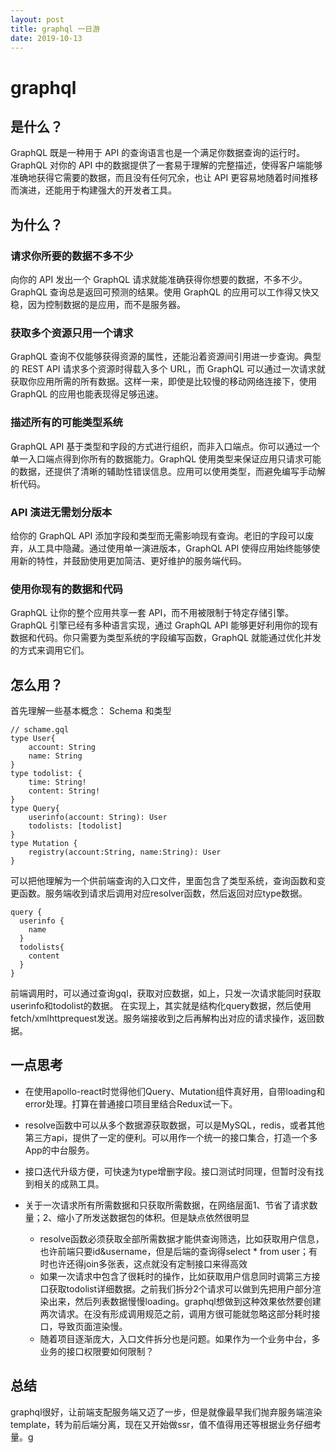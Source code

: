 ```yaml
---
layout: post
title: graphql 一日游
date: 2019-10-13
---
```


# graphql

## 是什么？
GraphQL 既是一种用于 API 的查询语言也是一个满足你数据查询的运行时。 GraphQL 对你的 API 中的数据提供了一套易于理解的完整描述，使得客户端能够准确地获得它需要的数据，而且没有任何冗余，也让 API 更容易地随着时间推移而演进，还能用于构建强大的开发者工具。
## 为什么？
### 请求你所要的数据不多不少
向你的 API 发出一个 GraphQL 请求就能准确获得你想要的数据，不多不少。 GraphQL 查询总是返回可预测的结果。使用 GraphQL 的应用可以工作得又快又稳，因为控制数据的是应用，而不是服务器。
### 获取多个资源只用一个请求
GraphQL 查询不仅能够获得资源的属性，还能沿着资源间引用进一步查询。典型的 REST API 请求多个资源时得载入多个 URL，而 GraphQL 可以通过一次请求就获取你应用所需的所有数据。这样一来，即使是比较慢的移动网络连接下，使用 GraphQL 的应用也能表现得足够迅速。
### 描述所有的可能类型系统
GraphQL API 基于类型和字段的方式进行组织，而非入口端点。你可以通过一个单一入口端点得到你所有的数据能力。GraphQL 使用类型来保证应用只请求可能的数据，还提供了清晰的辅助性错误信息。应用可以使用类型，而避免编写手动解析代码。
### API 演进无需划分版本
给你的 GraphQL API 添加字段和类型而无需影响现有查询。老旧的字段可以废弃，从工具中隐藏。通过使用单一演进版本，GraphQL API 使得应用始终能够使用新的特性，并鼓励使用更加简洁、更好维护的服务端代码。
### 使用你现有的数据和代码
GraphQL 让你的整个应用共享一套 API，而不用被限制于特定存储引擎。GraphQL 引擎已经有多种语言实现，通过 GraphQL API 能够更好利用你的现有数据和代码。你只需要为类型系统的字段编写函数，GraphQL 就能通过优化并发的方式来调用它们。

## 怎么用？
首先理解一些基本概念：
Schema 和类型
```
// schame.gql
type User{
    account: String
    name: String
}
type todolist: {
    time: String!
    content: String!
}
type Query{
    userinfo(account: String): User 
    todolists: [todolist]
}
type Mutation {
    registry(account:String, name:String): User
}
```
可以把他理解为一个供前端查询的入口文件，里面包含了类型系统，查询函数和变更函数。服务端收到请求后调用对应resolver函数，然后返回对应type数据。

```
query {
  userinfo {
    name
  }
  todolists{
    content
  }
}
```
前端调用时，可以通过查询gql，获取对应数据，如上，只发一次请求能同时获取userinfo和todolist的数据。
在实现上，其实就是结构化query数据，然后使用fetch/xmlhttprequest发送。服务端接收到之后再解构出对应的请求操作，返回数据。

## 一点思考

* 在使用apollo-react时觉得他们Query、Mutation组件真好用，自带loading和error处理。打算在普通接口项目里结合Redux试一下。
* resolve函数中可以从多个数据源获取数据，可以是MySQL，redis，或者其他第三方api，提供了一定的便利。可以用作一个统一的接口集合，打造一个多App的中台服务。
* 接口迭代升级方便，可快速为type增删字段。接口测试时同理，但暂时没有找到相关的成熟工具。
* 关于一次请求所有所需数据和只获取所需数据，在网络层面1、节省了请求数量；2、缩小了所发送数据包的体积。但是缺点依然很明显

    * resolve函数必须获取全部所需数据才能供查询筛选，比如获取用户信息，也许前端只要id&username，但是后端的查询得select * from user；有时也许还得join多张表，这点就没有定制接口来得高效
    * 如果一次请求中包含了很耗时的操作，比如获取用户信息同时调第三方接口获取todolist详细数据。之前我们拆分2个请求可以做到先把用户部分渲染出来，然后列表数据慢慢loading。graphql想做到这种效果依然要创建两次请求。在没有形成调用规范之前，调用方很可能就忽略这部分耗时接口，导致页面渲染慢。
    * 随着项目逐渐庞大，入口文件拆分也是问题。如果作为一个业务中台，多业务的接口权限要如何限制？

## 总结
graphql很好，让前端支配服务端又迈了一步，但是就像最早我们抛弃服务端渲染template，转为前后端分离，现在又开始做ssr，值不值得用还等根据业务仔细考量。g
